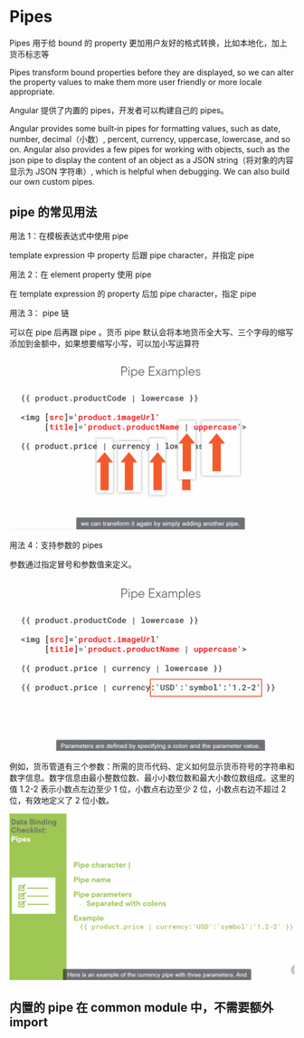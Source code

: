 # Pipes

Pipes 用于给 bound 的 property 更加用户友好的格式转换，比如本地化，加上货币标志等

Pipes transform bound properties before they are displayed, so we can alter the property values to make them more user friendly or more locale appropriate. 

Angular 提供了内置的 pipes，开发者可以构建自己的 pipes。

Angular provides some built‑in pipes for formatting values, such as date, number, decimal（小数）, percent, currency, uppercase, lowercase, and so on. Angular also provides a few pipes for working with objects, such as the json pipe to display the content of an object as a JSON string（将对象的内容显示为 JSON 字符串）, which is helpful when debugging. We can also build our own custom pipes.

## pipe 的常见用法

用法 1：在模板表达式中使用 pipe

template expression 中 property 后跟 pipe character，并指定 pipe

用法 2：在 element property 使用 pipe

在 template expression 的 property 后加 pipe character，指定 pipe 

用法 3： pipe 链

可以在 pipe 后再跟 pipe 。货币 pipe 默认会将本地货币全大写、三个字母的缩写添加到金额中，如果想要缩写小写，可以加小写运算符

![](imgs\pipe_to_transform_data.png)

用法 4：支持参数的 pipes

参数通过指定冒号和参数值来定义。

![](imgs\pipe_to_transform_data1.png)

例如，货币管道有三个参数：所需的货币代码、定义如何显示货币符号的字符串和数字信息。数字信息由最小整数位数、最小小数位数和最大小数位数组成。这里的值 1.2-2 表示小数点左边至少 1 位，小数点右边至少 2 位，小数点右边不超过 2 位，有效地定义了 2 位小数。

![](imgs\pipe_to_transform_data2.png)

## 内置的 pipe 在 common module 中，不需要额外 import
